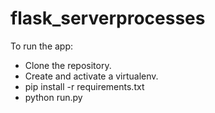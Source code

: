 # flask_serverprocesses


To run the app:

- Clone the repository.
- Create and activate a virtualenv.
- pip install -r requirements.txt
- python run.py